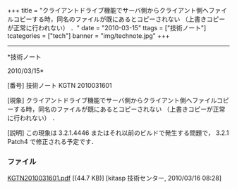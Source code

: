 ﻿+++
title = "クライアントドライブ機能でサーバ側からクライアント側へファイルコピーする時，同名のファイルが既にあるとコピーされない （上書きコピーが正常に行われない） ．"
date = "2010-03-15"
ttags = ["技術ノート"]
tcategories = ["tech"]
banner = "img/technote.jpg"
+++

-----------------------------------------------------------------------------------------------------------------------------

*技術ノート

2010/03/15*


[番号]
技術ノート KGTN 2010031601

[現象]
クライアントドライブ機能でサーバ側からクライアント側へファイルコピーする時，同名のファイルが既にあるとコピーされない
（上書きコピーが正常に行われない） ．

[説明]
この現象は 3.2.1.4446 またはそれ以前のビルドで発生する問題で， 3.2.1
Patch4 で修正される予定です．


### ファイル

 
 


[KGTN2010031601.pdf](http://techreport.kitasp.net/attachments/download/96/KGTN2010031601.pdf)
 [(44.7 KB)] [kitasp 技術センター, 2010/03/16
08:28]


 


 


